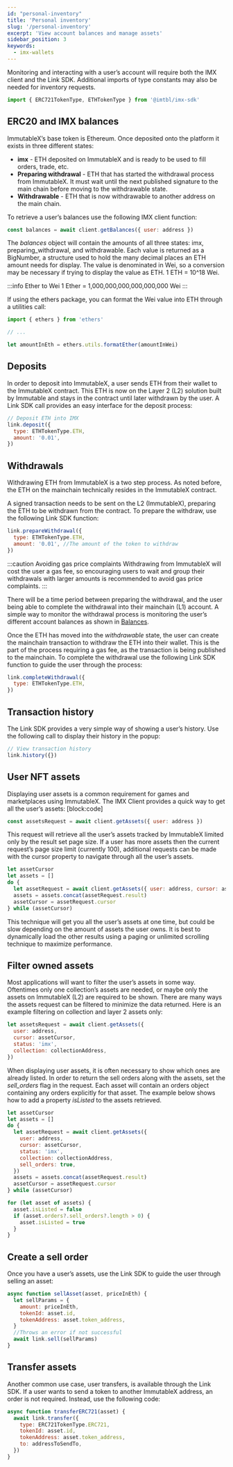```yaml
---
id: "personal-inventory"
title: 'Personal inventory'
slug: '/personal-inventory'
excerpt: 'View account balances and manage assets'
sidebar_position: 3
keywords:
  - imx-wallets
---
```


Monitoring and interacting with a user’s account will require both the IMX client and the Link SDK. Additional imports of type constants may also be needed for inventory requests.

```javascript title="Constants required for inventory requests"
import { ERC721TokenType, ETHTokenType } from '@imtbl/imx-sdk'
```

## ERC20 and IMX balances

ImmutableX’s base token is Ethereum. Once deposited onto the platform it exists in three different states:

- **imx** - ETH deposited on ImmutableX and is ready to be used to fill orders, trade, etc.
- **Preparing withdrawal** - ETH that has started the withdrawal process from ImmutableX. It must wait until the next published signature to the main chain before moving to the withdrawable state.
- **Withdrawable** - ETH that is now withdrawable to another address on the main chain.

To retrieve a user’s balances use the following IMX client function:

```javascript
const balances = await client.getBalances({ user: address })
```

The _balances_ object will contain the amounts of all three states: imx, preparing_withdrawal, and withdrawable. Each value is returned as a BigNumber, a structure used to hold the many decimal places an ETH amount needs for display. The value is denominated in Wei, so a conversion may be necessary if trying to display the value as ETH. 1 ETH = 10^18 Wei.

:::info Ether to Wei
1 Ether = 1,000,000,000,000,000,000 Wei
:::

If using the ethers package, you can format the Wei value into ETH through a utilities call:

```javascript title="Wei to ETH"
import { ethers } from 'ethers'

// ...

let amountInEth = ethers.utils.formatEther(amountInWei)
```

## Deposits

In order to deposit into ImmutableX, a user sends ETH from their wallet to the ImmutableX contract. This ETH is now on the Layer 2 (L2) solution built by Immutable and stays in the contract until later withdrawn by the user. A Link SDK call provides an easy interface for the deposit process:

```javascript
// Deposit ETH into IMX
link.deposit({
  type: ETHTokenType.ETH,
  amount: '0.01',
})
```

## Withdrawals

Withdrawing ETH from ImmutableX is a two step process. As noted before, the ETH on the mainchain technically resides in the ImmutableX contract.

A signed transaction needs to be sent on the L2 (ImmutableX), preparing the ETH to be withdrawn from the contract. To prepare the withdraw, use the following Link SDK function:

```javascript
link.prepareWithdrawal({
  type: ETHTokenType.ETH,
  amount: '0.01', //The amount of the token to withdraw
})
```

:::caution Avoiding gas price complaints
Withdrawing from ImmutableX will cost the user a gas fee, so encouraging users to wait and group their withdrawals with larger amounts is recommended to avoid gas price complaints.
:::

There will be a time period between preparing the withdrawal, and the user being able to complete the withdrawal into their mainchain (L1) account. A simple way to monitor the withdrawal process is monitoring the user’s different account balances as shown in [Balances](#erc20imx-balances).

Once the ETH has moved into the _withdrawable_ state, the user can create the mainchain transaction to withdraw the ETH into their wallet. This is the part of the process requiring a gas fee, as the transaction is being published to the mainchain. To complete the withdrawal use the following Link SDK function to guide the user through the process:

```javascript
link.completeWithdrawal({
  type: ETHTokenType.ETH,
})
```

## Transaction history

The Link SDK provides a very simple way of showing a user’s history. Use the following call to display their history in the popup:

```javascript
// View transaction history
link.history({})
```

## User NFT assets

Displaying user assets is a common requirement for games and marketplaces using ImmutableX. The IMX Client provides a quick way to get all the user’s assets: [block:code]

```javascript
const assetsRequest = await client.getAssets({ user: address })
```

This request will retrieve all the user’s assets tracked by ImmutableX limited only by the result set page size. If a user has more assets then the current request’s page size limit (currently 100), additional requests can be made with the cursor property to navigate through all the user’s assets.

```javascript
let assetCursor
let assets = []
do {
  let assetRequest = await client.getAssets({ user: address, cursor: assetCursor })
  assets = assets.concat(assetRequest.result)
  assetCursor = assetRequest.cursor
} while (assetCursor)
```

This technique will get you all the user’s assets at one time, but could be slow depending on the amount of assets the user owns. It is best to dynamically load the other results using a paging or unlimited scrolling technique to maximize performance.

## Filter owned assets

Most applications will want to filter the user’s assets in some way. Oftentimes only one collection’s assets are needed, or maybe only the assets on ImmutableX (L2) are required to be shown. There are many ways the assets request can be filtered to minimize the data returned. Here is an example filtering on collection and layer 2 assets only:

```javascript
let assetsRequest = await client.getAssets({
  user: address,
  cursor: assetCursor,
  status: 'imx',
  collection: collectionAddress,
})
```

When displaying user assets, it is often necessary to show which ones are already listed. In order to return the sell orders along with the assets, set the _sell_orders_ flag in the request. Each asset will contain an orders object containing any orders explicitly for that asset. The example below shows how to add a property _isListed_ to the assets retrieved.

```javascript
let assetCursor
let assets = []
do {
  let assetRequest = await client.getAssets({
    user: address,
    cursor: assetCursor,
    status: 'imx',
    collection: collectionAddress,
    sell_orders: true,
  })
  assets = assets.concat(assetRequest.result)
  assetCursor = assetRequest.cursor
} while (assetCursor)

for (let asset of assets) {
  asset.isListed = false
  if (asset.orders?.sell_orders?.length > 0) {
    asset.isListed = true
  }
}
```

## Create a sell order

Once you have a user’s assets, use the Link SDK to guide the user through selling an asset:

```javascript
async function sellAsset(asset, priceInEth) {
  let sellParams = {
    amount: priceInEth,
    tokenId: asset.id,
    tokenAddress: asset.token_address,
  }
  //Throws an error if not successful
  await link.sell(sellParams)
}
```

## Transfer assets

Another common use case, user transfers, is available through the Link SDK. If a user wants to send a token to another ImmutableX address, an order is not required. Instead, use the following code:

```javascript
async function transferERC721(asset) {
  await link.transfer({
    type: ERC721TokenType.ERC721,
    tokenId: asset.id,
    tokenAddress: asset.token_address,
    to: addressToSendTo,
  })
}
```
